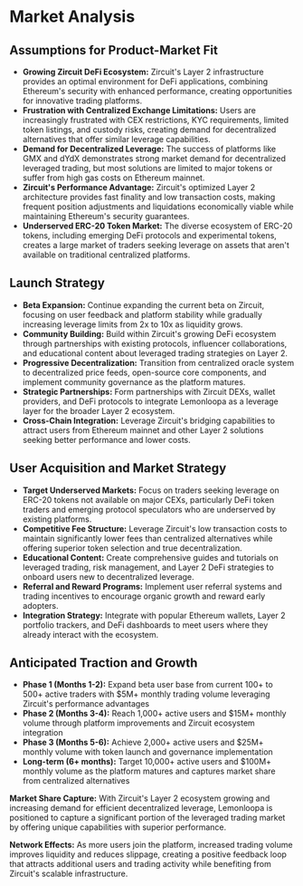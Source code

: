 # Market Analysis

## Assumptions for Product-Market Fit

* **Growing Zircuit DeFi Ecosystem:** Zircuit's Layer 2 infrastructure provides an optimal environment for DeFi applications, combining Ethereum's security with enhanced performance, creating opportunities for innovative trading platforms.
* **Frustration with Centralized Exchange Limitations:** Users are increasingly frustrated with CEX restrictions, KYC requirements, limited token listings, and custody risks, creating demand for decentralized alternatives that offer similar leverage capabilities.
* **Demand for Decentralized Leverage:** The success of platforms like GMX and dYdX demonstrates strong market demand for decentralized leveraged trading, but most solutions are limited to major tokens or suffer from high gas costs on Ethereum mainnet.
* **Zircuit's Performance Advantage:** Zircuit's optimized Layer 2 architecture provides fast finality and low transaction costs, making frequent position adjustments and liquidations economically viable while maintaining Ethereum's security guarantees.
* **Underserved ERC-20 Token Market:** The diverse ecosystem of ERC-20 tokens, including emerging DeFi protocols and experimental tokens, creates a large market of traders seeking leverage on assets that aren't available on traditional centralized platforms.

## Launch Strategy

* **Beta Expansion:** Continue expanding the current beta on Zircuit, focusing on user feedback and platform stability while gradually increasing leverage limits from 2x to 10x as liquidity grows.
* **Community Building:** Build within Zircuit's growing DeFi ecosystem through partnerships with existing protocols, influencer collaborations, and educational content about leveraged trading strategies on Layer 2.
* **Progressive Decentralization:** Transition from centralized oracle system to decentralized price feeds, open-source core components, and implement community governance as the platform matures.
* **Strategic Partnerships:** Form partnerships with Zircuit DEXs, wallet providers, and DeFi protocols to integrate Lemonloopa as a leverage layer for the broader Layer 2 ecosystem.
* **Cross-Chain Integration:** Leverage Zircuit's bridging capabilities to attract users from Ethereum mainnet and other Layer 2 solutions seeking better performance and lower costs.

## User Acquisition and Market Strategy

* **Target Underserved Markets:** Focus on traders seeking leverage on ERC-20 tokens not available on major CEXs, particularly DeFi token traders and emerging protocol speculators who are underserved by existing platforms.
* **Competitive Fee Structure:** Leverage Zircuit's low transaction costs to maintain significantly lower fees than centralized alternatives while offering superior token selection and true decentralization.
* **Educational Content:** Create comprehensive guides and tutorials on leveraged trading, risk management, and Layer 2 DeFi strategies to onboard users new to decentralized leverage.
* **Referral and Reward Programs:** Implement user referral systems and trading incentives to encourage organic growth and reward early adopters.
* **Integration Strategy:** Integrate with popular Ethereum wallets, Layer 2 portfolio trackers, and DeFi dashboards to meet users where they already interact with the ecosystem.

## Anticipated Traction and Growth

* **Phase 1 (Months 1-2):** Expand beta user base from current 100+ to 500+ active traders with $5M+ monthly trading volume leveraging Zircuit's performance advantages
* **Phase 2 (Months 3-4):** Reach 1,000+ active users and $15M+ monthly volume through platform improvements and Zircuit ecosystem integration
* **Phase 3 (Months 5-6):** Achieve 2,000+ active users and $25M+ monthly volume with token launch and governance implementation
* **Long-term (6+ months):** Target 10,000+ active users and $100M+ monthly volume as the platform matures and captures market share from centralized alternatives

**Market Share Capture:** With Zircuit's Layer 2 ecosystem growing and increasing demand for efficient decentralized leverage, Lemonloopa is positioned to capture a significant portion of the leveraged trading market by offering unique capabilities with superior performance.

**Network Effects:** As more users join the platform, increased trading volume improves liquidity and reduces slippage, creating a positive feedback loop that attracts additional users and trading activity while benefiting from Zircuit's scalable infrastructure.
